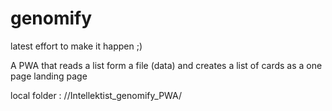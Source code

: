 # genomify

latest effort to make it happen ;)

A PWA that reads a list form a file (data) and creates a list of cards as a one page landing page

local folder :
/<local>/Intellektist_genomify_PWA/





